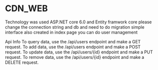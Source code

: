 # CDN_WEB
Technology was used  ASP.NET core 6.0 and Entity framwork core
please change the connection string and db and need to do migration
simple interface also created in index page you can do user management

Api Info
To query data, use the /api/users endpoint and make a GET request.
To add data, use the /api/users endpoint and make a POST request.
To update data, use the /api/users/{id} endpoint and make a PUT request.
To remove data, use the /api/users/{id} endpoint and make a DELETE request.
